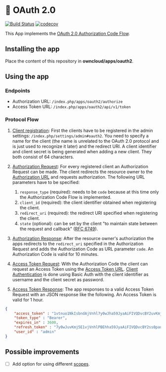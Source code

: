 # 🔐 OAuth 2.0
[![Build Status](https://travis-ci.org/owncloud/oauth2.svg?branch=master)](https://travis-ci.org/owncloud/oauth2)
[![codecov](https://codecov.io/gh/owncloud/oauth2/branch/master/graph/badge.svg)](https://codecov.io/gh/owncloud/oauth2)

This App implements the [OAuth 2.0 Authorization Code Flow](https://tools.ietf.org/html/rfc6749#section-4.1).

## Installing the app
Place the content of this repository in **owncloud/apps/oauth2**.

## Using the app

### Endpoints
* Authorization URL: `/index.php/apps/oauth2/authorize`
* Access Token URL: `/index.php/apps/oauth2/api/v1/token`

### Protocol Flow
1. [Client registration](https://tools.ietf.org/html/rfc6749#section-2): First the clients have to be registered in the admin settings: `/index.php/settings/admin#oauth2`. You need to specify a name for the client (the name is unrelated to the OAuth 2.0 protocol and is just used to recognize it later) and the redirect URI. A client identifier and client secret is being generated when adding a new client. They both consist of 64 characters.

2. [Authorization Request](https://tools.ietf.org/html/rfc6749#section-4.1.1): For every registered client an Authorization Request can be made. The client redirects the resource owner to the [Authorization URL](#endpoints) and requests authorization. The following URL parameters have to be specified: 
    1. `response_type` (required): needs to be `code` because at this time only the Authorization Code Flow is implemented.
    2. `client_id` (required): the client identifier obtained when registering the client.
    3. `redirect_uri` (required): the redirect URI specified when registering the client.
    4. `state` (optional): can be set by the client "to maintain state between the request and callback" ([RFC 6749](https://tools.ietf.org/html/rfc6749#section-4.1.1)).

3. [Authorization Response](https://tools.ietf.org/html/rfc6749#section-4.1.2): After the resource owner's authorization the apps redirects to the `redirect_uri` specified in the Authorization Request and adds the Authorization Code as URL parameter `code`. An Authorization Code is valid for 10 minutes.

4. [Access Token Request](https://tools.ietf.org/html/rfc6749#section-4.1.3): With the Authorization Code the client can request an Access Token using the [Access Token URL](#endpoints). [Client Authentication](https://tools.ietf.org/html/rfc6749#section-2.3) is done using Basic Auth with the client identifier as username and the client secret as password.

5. [Access Token Response](https://tools.ietf.org/html/rfc6749#section-4.1.4): The app responses to a valid Access Token Request with an JSON response like the following. An Access Token is valid for 1 hour.

```json
{
    "access_token" : "1vtnuo1NkIsbndAjVnhl7y0wJha59JyaAiFIVQDvcBY2uvKmj5EPBEhss0pauzdQ",
    "token_type" : "Bearer",
    "expires_in" : 3600,
    "refresh_token" : "7y0wJuvKmj5E1vjVnhlPBEhha59JyaAiFIVQDvcBY2ss0pauzdQtnuo1NkIsbndA",
    "user_id" : "admin"
}
```

## Possible improvements
- [ ] Add option for using different [scopes](https://tools.ietf.org/html/rfc6749#section-3.3).
